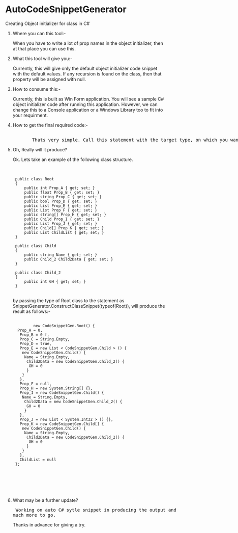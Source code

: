 # AutoCodeSnippetGenerator
Creating Object initializer for class in C#


1. Where you can this tool:-

      When you have to write a lot of prop names in the object initializer, then at that place you can use this.
	  
2. What this tool will give you:-

      Currently, this will give only the default object initializer code snippet with the default values. If any recursion is found on the class, then that property will be assigned with null. 

3. How to consume this:-
      
	  Currently, this is built as Win Form application. You will see a sample C# object initializer code after running this application. However, we can change this to a Console application or a Windows Library too to fit into your requirment.

4. How to get the final required code:-
 <xmp>
          Thats very simple. Call this statement with the target type, on which you want to construct the C# Object Code Initializer.	  SnippetGenerator.ConstructClassSnippet(typeof(Target Type Goes Here));This returns a string data which is the required code for you!
</xmp>

5. Oh, Really will it produce?
    
     Ok. Lets take an example of the following class structure.
	 
    <pre>	 
    <code>	 
    public class Root
    {
        public int Prop_A { get; set; }
        public float Prop_B { get; set; }
        public string Prop_C { get; set; }
        public bool Prop_D { get; set; }
        public List<Child> Prop_E { get; set; }
        public List<Root> Prop_F { get; set; } 
        public string[] Prop_H { get; set; }
        public Child Prop_I { get; set; }
        public List<int> Prop_J { get; set; }
        public Child[] Prop_K { get; set; }
        public List<Root> ChildList { get; set; }
    }

    public class Child
    {
        public string Name { get; set; }
        public Child_2 Child2Data { get; set; }
    }

    public class Child_2
    {
        public int GH { get; set; }
    }
   </code>	
   </pre>
	
	by passing the type of Root class to the statement as SnippetGenerator.ConstructClassSnippet(typeof(Root)), will produce the result as follows:-
	
	<pre>
	<code>
            new CodeSnippetGen.Root() {
     Prop_A = 0,
      Prop_B = 0 f,
      Prop_C = String.Empty,
      Prop_D = true,
      Prop_E = new List < CodeSnippetGen.Child > () {
       new CodeSnippetGen.Child() {
        Name = String.Empty,
         Child2Data = new CodeSnippetGen.Child_2() {
          GH = 0
         }
       }
      },
      Prop_F = null,
      Prop_H = new System.String[] {},
      Prop_I = new CodeSnippetGen.Child() {
       Name = String.Empty,
        Child2Data = new CodeSnippetGen.Child_2() {
         GH = 0
        }
      },
      Prop_J = new List < System.Int32 > () {},
      Prop_K = new CodeSnippetGen.Child[] {
       new CodeSnippetGen.Child() {
        Name = String.Empty,
         Child2Data = new CodeSnippetGen.Child_2() {
          GH = 0
         }
       }
      },
      ChildList = null
    };
    
  </code>
  </pre>
  
6. What may be a further update?
 
	<xmp> Working on auto C# sytle snippet in producing the output and much more to go. </xmp> 
  
        
	
	Thanks in advance for giving a try. 
	
	
    
